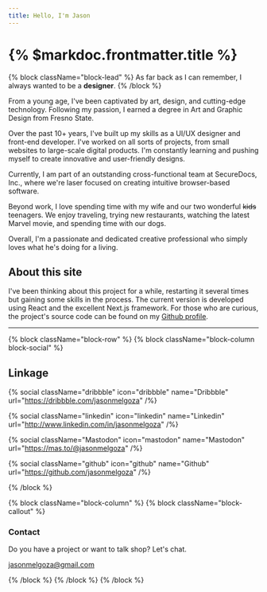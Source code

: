 ```yaml
---
title: Hello, I'm Jason
---
```


# {% $markdoc.frontmatter.title %}

{% block className="block-lead" %}
As far back as I can remember, I always wanted to be a **designer**.
{% /block %}

From a young age, I've been captivated by art, design, and cutting-edge technology. Following my passion, I earned a degree in Art and Graphic Design from Fresno State.

Over the past 10+ years, I've built up my skills as a UI/UX designer and front-end developer. I've worked on all sorts of projects, from small websites to large-scale digital products. I'm constantly learning and pushing myself to create innovative and user-friendly designs.

Currently, I am part of an outstanding cross-functional team at SecureDocs, Inc., where we're laser focused on creating intuitive browser-based software.

Beyond work, I love spending time with my wife and our two wonderful ~~kids~~ teenagers. We enjoy traveling, trying new restaurants, watching the latest Marvel movie, and spending time with our dogs.

Overall, I'm a passionate and dedicated creative professional who simply loves what he's doing for a living.

## About this site

I've been thinking about this project for a while, restarting it several times but gaining some skills in the process. The current version is developed using React and the excellent Next.js framework. For those who are curious, the project's source code can be found on my [Github profile](https://github.com/jasonmelgoza/mavericks).

---

{% block className="block-row" %}
{% block className="block-column block-social" %}

## Linkage

{% social
  className="dribbble"
  icon="dribbble"
  name="Dribbble"
  url="https://dribbble.com/jasonmelgoza"
/%}

{% social
  className="linkedin"
  icon="linkedin"
  name="Linkedin"
  url="http://www.linkedin.com/in/jasonmelgoza"
/%}

{% social
  className="Mastodon"
  icon="mastodon"
  name="Mastodon"
  url="https://mas.to/@jasonmelgoza"
/%}

{% social
  className="github"
  icon="github"
  name="Github"
  url="https://github.com/jasonmelgoza"
/%}

{% /block %}

{% block className="block-column" %}
{% block className="block-callout" %}

### Contact

Do you have a project or want to talk shop? Let's chat.

[jasonmelgoza@gmail.com](mailto:jasonmelgoza@gmail.com)

{% /block %}
{% /block %}
{% /block %}